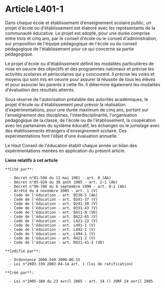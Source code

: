 # Article L401-1

Dans chaque école et établissement d'enseignement scolaire public, un projet d'école ou d'établissement est élaboré avec les
représentants de la communauté éducative. Le projet est adopté, pour une durée comprise entre trois et cinq ans, par le
conseil d'école ou le conseil d'administration, sur proposition de l'équipe pédagogique de l'école ou du conseil pédagogique
de l'établissement pour ce qui concerne sa partie pédagogique.

Le projet d'école ou d'établissement définit les modalités particulières de mise en oeuvre des objectifs et des programmes
nationaux et précise les activités scolaires et périscolaires qui y concourent. Il précise les voies et moyens qui sont mis
en oeuvre pour assurer la réussite de tous les élèves et pour associer les parents à cette fin. Il détermine également les
modalités d'évaluation des résultats atteints.

Sous réserve de l'autorisation préalable des autorités académiques, le projet d'école ou d'établissement peut prévoir la
réalisation d'expérimentations, pour une durée maximum de cinq ans, portant sur l'enseignement des disciplines,
l'interdisciplinarité, l'organisation pédagogique de la classe, de l'école ou de l'établissement, la coopération avec les
partenaires du système éducatif, les échanges ou le jumelage avec des établissements étrangers d'enseignement scolaire. Ces
expérimentations font l'objet d'une évaluation annuelle.

Le Haut Conseil de l'éducation établit chaque année un bilan des expérimentations menées en application du présent article.

**Liens relatifs à cet article**

	**Cité par**:

	  - Décret n°81-594 du 11 mai 1981 - art. 8 (Ab)
	  - Décret n°85-924 du 30 août 1985 - art. 2-1 (Ab)
	  - Décret n°90-788 du 6 septembre 1990 - art. 9-1 (Ab)
	  - Arrêté du 4 novembre 2005 - art. 1 (V)
	  - Code de l'éducation - art. D230-5 (Ab)
	  - Code de l'éducation - art. D241-37 (V)
	  - Code de l'éducation - art. D241-38 (V)
	  - Code de l'éducation - art. D331-43 (V)
	  - Code de l'éducation - art. D411-8 (VD)
	  - Code de l'éducation - art. D422-65 (V)
	  - Code de l'éducation - art. L421-22 (V)
	  - Code de l'éducation - art. L491-1 (V)
	  - Code de l'éducation - art. L492-1 (V)
	  - Code de l'éducation - art. L494-1 (V)
	  - Code de l'éducation - art. R421-3 (V)
	  - Code de l'éducation - art. R421-41-3 (VD)

	**Codifié par**:

	  - Ordonnance 2000-549 2000-06-15
	  - Loi n°2003-339 2003-04-14 art. 1 (loi de ratification)

	**Créé par**:

	  - Loi n°2005-380 du 23 avril 2005 - art. 34 () JORF 24 avril 2005

